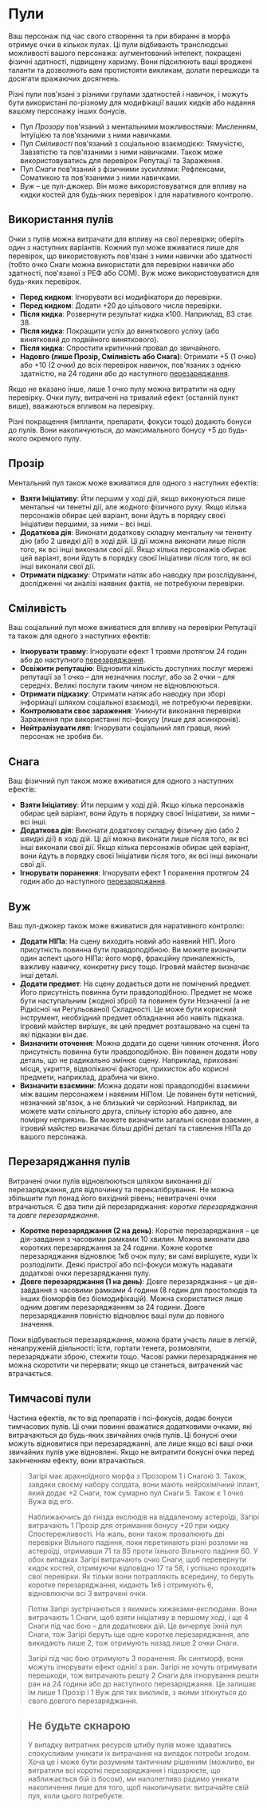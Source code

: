 # Пули

Ваш персонаж під час свого створення та при вбиранні в морфа отримує очки в кількох пулах. Ці пули відбивають транслюдські можливості вашого персонажа: аугментований інтелект, покращені фізичні здатності, підвищену харизму. Вони підсилюють ваші вроджені таланти та дозволяють вам протистояти викликам, долати перешкоди та досягати вражаючих досягнень.

Різні пули пов'язані з різними групами здатностей і навичок, і можуть бути використані по-різному для модифікації ваших кидків або надання вашому персонажу інших бонусів.

- Пул _Прозору_ пов'язаний з ментальними можливостями: Мисленням, Інтуїцією та пов'язаними з ними навичками.
- Пул _Сміливості_ пов'язаний з соціальною взаємодією: Тямучістю, Завзятістю та пов'язаними з ними навичками. Також може використовуватись для перевірок Репутації та Зараження.
- Пул _Снаги_ пов'язаний з фізичними зусиллями: Рефлексами, Соматикою та пов'язаними з ними навичками.
- _Вуж_ – це пул-джокер. Він може використовуватися для впливу на кидки костей для будь-яких перевірок і для наративного контролю.

## Використання пулів

Очки з пулів можна витрачати для впливу на свої перевірки; оберіть один з наступних варіантів. Кожний пул може вживатися лише для перевірок, що використовують пов'язані з ними навички або здатності (тобто очко Снаги можна використати для перевірки навички або здатності, пов'язаної з РЕФ або СОМ). Вуж може використовуватися для будь-яких перевірок.

- **Перед кидком**: Ігнорувати всі модифікатори до перевірки.
- **Перед кидком**: Додати +20 до цільового числа перевірки.
- **Після кидка**: Розвернути результат кидка к100. Наприклад, 83 стає 38.
- **Після кидка**: Покращити успіх до виняткового успіху (або винятковий до подвійного виняткового).
- **Після кидка**: Спростити критичний провал до звичайного.
- **Надовго (лише Прозір, Сміливість або Снага)**: Отримати +5 (1 очко) або +10 (2 очки) до всіх перевірок навичок, пов'язаних з однією здатністю, на 24 години або до наступного [перезаряджання](#Перезаряджання-пулів).

Якщо не вказано інше, лише 1 очко пулу можна витратити на одну перевірку. Очки пулу, витрачені на тривалий ефект (останній пункт вище), вважаються впливом на перевірку.

Різні покращення (імпланти, препарати, фокуси тощо) додають бонуси до пулів. Вони накопичуються, до максимального бонусу +5 до будь-якого окремого пулу.

## Прозір

Ментальний пул також може вживатися для одного з наступних ефектів:

- **Взяти Ініціативу**: Йти першим у ході дій, якщо виконуються лише ментальні чи тенетні дії, але жодного фізичного руху. Якщо кілька персонажів обирає цей варіант, вони йдуть в порядку своєї Ініціативи першими, за ними – всі інші.
- **Додаткова дія**: Виконати додаткову складну ментальну чи тененту дію (або 2 швидкі дії) в ході дій. Ці дії можна виконати лише після того, як всі інші виконали свої дії. Якщо кілька персонажів обирає цей варіант, вони йдуть в порядку своєї Ініціативи _після_ того, як всі інші виконали свої дії.
- **Отримати підказку**: Отримати натяк або наводку при розслідуванні, дослідженні чи аналізі наявних фактів, не потребуючи перевірки.

## Сміливість

Ваш соціальний пул може вживатися для впливу на перевірки Репутації та також для одного з наступних ефектів:

- **Ігнорувати травму**: Ігнорувати ефект 1 травми протягом 24 годин або до наступного [перезаряджання](#Перезаряджання-пулів).
- **Освіжити репутацію**: Відновити кількість доступних послуг мережі репутації за 1 очко – для незначних послуг, або за 2 очки – для середніх. Великі послуги таким чином не відновлюються.
- **Отримати підказку**: Отримати натяк або наводку при зборі інформації шляхом соціальної взаємодії, не потребуючи перевірки.
- **Контролювати своє зараження**: Уникнути виконання перевірки Зараження при використанні псі-фокусу (лише для асинхронів).
- **Нейтралізувати ляп**: Ігнорувати соціальний ляп гравця, який персонаж не зробив би.

## Снага

Ваш фізичний пул також може вживатися для одного з наступних ефектів:

- **Взяти Ініціативу**: Йти першим у ході дій. Якщо кілька персонажів обирає цей варіант, вони йдуть в порядку своєї Ініціативи, за ними – всі інші.
- **Додаткова дія:** Виконати додаткову складну фізичну дію (або 2 швидкі дії) в ході дій. Ці дії можна виконати лише після того, як всі інші виконали свої дії. Якщо кілька персонажів обирає цей варіант, вони йдуть в порядку своєї Ініціативи після того, як всі інші виконали свої дії.
- **Ігнорувати поранення**: Ігнорувати ефект 1 поранення протягом 24 годин або до наступного [перезаряджання](#Перезаряджання-пулів).

## Вуж

Ваш пул-джокер також може вживатися для наративного контролю:

- **Додати НІПа**: На сцену виходить новий або наявний НІП. Його присутність повинна бути правдоподібною. Ви можете визначити один аспект цього НІПа: його морф, фракційну приналежність, важливу навичку, конкретну рису тощо. Ігровий майстер визначає інші деталі.
- **Додати предмет**: На сцену додається доти не помічений предмет. Його присутність повинна бути правдоподібною. Предмет не може бути наступальним (жодної зброї) та повинен бути Незначної (а не Рідкісної чи Регульованої) Складності. Це може бути корисний інструмент, необхідний предмет обладнання або навіть підказка. Ігровий майстер вирішує, як цей предмет розташовано на сцені та які підказки він дає.
- **Визначити оточення**: Можна додати до сцени чинник оточення. Його присутність повинна бути правдоподібною. Він повинен додати нову деталь, що не радикально змінює сцену. Наприклад, приховані місця, укриття, відволікаючі фактори, прихисток або корисні предмети, наприклад, драбина чи вікно.
- **Визначити взаємини**: Можна додати нові правдоподібні взаємини між вашим персонажем і наявним НІПом. Це повинен бути нетісний, незначний зв'язок, а не близький чи серйозний. Наприклад, ви можете мати спільного друга, спільну історію або давню, але помірну неприязнь. Ви можете визначити загальні основи взаємин, а ігровий майстер визначає більш дрібні деталі та ставлення НІПа до вашого персонажа.

## Перезаряджання пулів

Витрачені очки пулів відновлюються шляхом виконання дії перезаряджання, для відпочинку та перекалібрування. Не можна збільшити пул понад його вихідний рівень; невитрачені очки втрачаються. Є два типи дій перезаряджання: _коротке перезаряджання_ та _довге перезаряджання_.

- **Коротке перезаряджання (2 на день)**: Коротке перезаряджання – це дія-завдання з часовими рамками 10 хвилин. Можна виконати два коротких перезаряджання за 24 години. Кожне коротке перезаряджання відновлює 1к6 очок пулу; ви самі вирішуєте, куди їх розподілити. Деякі пристрої або псі-фокуси можуть надавати додаткові очки перезаряджання пулу.
- **Довге перезаряджання (1 на день)**: Довге перезаряджання – це дія-завдання з часовими рамками 4 години (8 годин для простолюдів та інших біоморфів без біомодифікацій). Можна скористатися лише одним довгим перезаряджанням за 24 години. Довге перезаряджання повністю відновлює ваші пули до повного значення.

Поки відбувається перезаряджання, можна брати участь лише в легкій, ненапруженій діяльності: їсти, гортати тенета, розмовляти, перезаряджати зброю, стежити тощо. Часові рамки перезаряджання не можна скоротити чи перервати; якщо це станеться, витрачений час втрачається.

## Тимчасові пули

Частина ефектів, як то від препаратів і псі-фокусів, додає бонуси тимчасових пулів. Ці очки повинні вважатися додатковими очками, які витрачаються до будь-яких звичайних очків пулів. Ці бонусні очки можуть відновитися при перезаряджанні, але лише якщо всі ваші очки звичайних пулів уже відновлені. Якщо не витратити бонусні очки перед закінченням ефекту, вони втрачаються.

<blockquote>

Загірі має арахноїдного морфа з Прозором 1 і Снагою 3. Також, завдяки своєму набору солдата, вони мають нейрохімічний іплант, який додає +2 Снаги, тож сумарно пул Снаги 5. Також є 1 очко Вужа від его.

Наближаючись до гнізда екслюдів на віддаленому астероїді, Загірі витрачають 1 Прозір для отримання бонусу +20 при кидку Спостережливості. На жаль, вони також провалюють дві перевірки Вільного падіння, поки перетинають різні розломи на астероїді, отримавши 71 та 85 проти їхнього Вільного падіння 60. У обох випадках Загірі витрачають очко Снаги, щоб перевернути кидок костей, отримуючи відповідно 17 та 58, і успішно проходять свої перевірки. Як тільки вони потрапляють всередину, то беруть коротке перезаряджання, кидають 1к6 і отримують 6, відновлюючи всі 3 витрачені очки.

Потім Загірі зустрічаються з якимись хижаками-екслюдами. Вони витрачають 1 Снаги, щоб взяти ініціативу в першому ході, і ще 4 Снаги під час бою – для додаткових дій. Це вичерпує їхній пул Снаги, тож Загірі беруть іще одне коротке перезаряджання, але викидають лише 2, тож отримують назад лише 2 очки Снаги.

Загірі під час бою отримують 3 поранення. Як синтморф, вони можуть ігнорувати ефект однієї з ран. Загірі не хочуть отримувати перешкоди, тож витрачають решту 2 Снаги для ігнорування решти ран на 24 години або до наступного перезаряджання. Це залишає їм лише 1 Прозір і 1 Вуж для тих викликів, з якими зіткнуться до свого довгого перезаряджання.

</blockquote>

<blockquote>

## Не будьте скнарою

У випадку витратних ресурсів штибу пулів може здаватись спокусливим уникати їх витрачання на випадок потреби згодом. Хоча це і може бути розумним тактичним рішенням (можливо, ви витратили всі короткі перезаряджання і підозрюєте, що наближається бій із босом), ми наполегливо радимо уникати накопичення лише для того, щоб накопичувати: витрачайте свій пул, коли цього потребуєте.

</blockquote>
